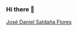 ### Hi there 👋

<!--
**DanielFL0/DanielFL0** is a ✨ _special_ ✨ repository because its `README.md` (this file) appears on your GitHub profile.

Here are some ideas to get you started:

- 🔭 I’m currently working on ...
- 🌱 I’m currently learning ...
- 👯 I’m looking to collaborate on ...
- 🤔 I’m looking for help with ...
- 💬 Ask me about ...
- 📫 How to reach me: ...
- 😄 Pronouns: ...
- ⚡ Fun fact: ...
-->
<div class="badge-base LI-profile-badge" data-locale="en_US" data-size="large" data-theme="light" data-type="HORIZONTAL" data-vanity="daniel-fl0" data-version="v1"><a class="badge-base__link LI-simple-link" href="https://mx.linkedin.com/in/daniel-fl0?trk=profile-badge">José Daniel Saldaña Flores</a></div>